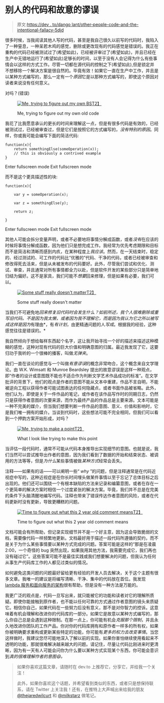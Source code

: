 # 别人的代码和故意的谬误

> 原文:[https://dev . to/dango lant/other-people-code-and-the-intentional-fallacy-5djd](https://dev.to/dangolant/other-peoples-code-and-the-intentional-fallacy-5djd)

很多时候，当我阅读其他人写的代码，甚至是我自己很久以前写的代码时，我陷入了一种窒息，一种呆若木鸡的感觉，删除或更改现有的代码感觉是错误的。我正在重构的代码已经被测试过了(希望如此)，已经被评审过了(希望如此)，并且已经在生产中无错地运行了(希望如此)足够长的时间，以至于没有人会记得为什么有些事情会以这样的方式工作。尽管一切都在源代码的控制之下(希望如此),但是锁定并不想移除一个解决方案是很自然的。毕竟有效！如果它一直在生产中工作，并且是以某种方式编写的，那么一定有一个*原因*它是以那种方式编写的，即使这个原因对读者来说没有任何意义。

对吗？(错误)

<figure>

[![Me, trying to figure out my own BS](../Images/3e1dfc26083173cd5df37fa038cf7711.png)T2】](https://res.cloudinary.com/practicaldev/image/fetch/s--UvI9CIkd--/c_limit%2Cf_auto%2Cfl_progressive%2Cq_66%2Cw_880/http://i.giphy.com/Cxj3KTY05FHQQ.gif)

<figcaption>Me, trying to figure out my own old code</figcaption>

</figure>

我花了比我愿意承认的更长的时间来理解这一点，但是有很多代码是有效的，已经被测试过，已经被审查过，但是它们是按照它的方式编写的，*没有特别的原因*。同样，你或我可能会编写下面的简洁代码:

```
function(x){
    return somethingElse(someOperation(x));
    // this is obviously a contrived example
} 
```

Enter fullscreen mode Exit fullscreen mode

而不是这个更具描述性的块:

```
function(x){

    var y = someOperation(x);

    var z = somethingElse(y);

    return z;

} 
```

Enter fullscreen mode Exit fullscreen mode

其他人可能会拆分变量声明，或者不必要地将事情分解成函数，或者*没有*在应该的时候将事情分解成函数，因为他们只是想完成工作。我经常为优先考虑期限和目标而不是简洁和清晰而感到内疚，在某种程度上*我应该*。然而，在一天结束时，稳定的、经过测试的、可工作的代码比“优雅的”代码、干净的代码，或者已经被审查和修改得死去活来，但是从未被发布的代码要好。此外，尽管我们尝试和优化、测试、审查，并且通常对所有事情都全力以赴，但是软件开发的某些部分只是简单地归结为偏好。这不是家具，我们可能不*想要*回来修理，但是如果有必要，我们可以。

<figure>

[![Some stuff really doesn't matter](../Images/e3097a6032f1ba6e8af18864d369e97f.png)T2】](https://res.cloudinary.com/practicaldev/image/fetch/s--5z3H1gvc--/c_limit%2Cf_auto%2Cfl_progressive%2Cq_auto%2Cw_880/https://static1.squarespace.com/static/52f51a96e4b0ec7646cd474a/5328b57de4b067106916ef7f/56b3bc3b01dbae7de44ff861/1504623390271/starbelly2.jpg%3Fformat%3D500w)

<figcaption>Some stuff really doesn't matter</figcaption>

</figure>

当我们不可避免地*回来修复旧代码时会发生什么？如前所述，我个人很难删除或重写旧代码。不是因为我太懒，或者因为我不理解它，而是因为我认为它之所以被写成这样是因为*有理由*，有*有计划*，由更精通问题的人*写成*。根据我的经验，这种感觉往往是错误的。*

我自然倾向于想给每样东西起个名字，这让我开始寻找一个好的描述来描述这种模糊的感觉，这种对现有代码的巨大价值和明确意图的归属。最近我发现了它，这要归功于我听的一个很棒的播客，叫做*无弹夹*。

我们一直在谈论的感觉与一个叫做*有意谬误*的概念非常吻合，这个概念来自文学理论。由 W.K. Wimsatt 和 Munroe Beardsley 提出的故意谬误是这样一种观点，即“作者的设计或意图既不能也不适合作为判断文学艺术作品成功的标准”。在文学批评的背景下，他们的观点是作者的意图不能从文本中重建，作品不言自明，不能被逆向工程以获得作者可能试图表达的任何隐藏点，或者书面作品被省略。此外，他们认为，即使是关于一件作品的笔记，或作者在该作品写作时的同期日志，仍然只是获得作者意图的次要来源，而作为最终产品的作品总是主要来源。文本可能是一种不完美的媒介，但当我们想要判断一件作品的意图、意义、价值和影响时，它是我们唯一拥有的媒介。当谈到代码时，这些想法可能不完全相同，但我们可以看到一个押韵方案开始形成，对吗？

<figure>

[![Me, trying to make a point](../Images/b7ca86bf053ffaf9531e6edbf0c4035e.png)T2】](https://res.cloudinary.com/practicaldev/image/fetch/s--lDLlWksK--/c_limit%2Cf_auto%2Cfl_progressive%2Cq_66%2Cw_880/https://media1.tenor.com/images/bbe6cd1dd6a8cd80f6776238b2319925/tenor.gif%3Fitemid%3D8620816)

<figcaption>What I look like trying to make this point</figcaption>

</figure>

当评估一段代码时，通常不可能从代码本身推导出实现细节的意图。也就是说，我们当然可以尝试推导出作者的意图，因为我们看到了数据的开始和结束状态、被调用的方法等等，但是*为什么*某些事情被做*某种方式*经常会丢失。

注释——如果有的话——可以阐明一些“ *why* ”的问题，但是注释通常是在代码近视症中写的，这种近视症是在你长时间埋头做某件事情以至于忘记了总体目标之后出现的。他们还可以围绕一个有根本缺陷的方法来记录和编纂意图，或者在存在一个更简单的解决方案时相信一个过度紧张的解决方案。毕竟，我们并不总是在完美的条件下头脑清醒地编写代码。注释也带来了错误传达作者意图的风险，或者在代码更新时没有更新，导致更糟糕的问题。

<figure>

[![Time to figure out what this 2 year old comment means](../Images/4c44fd66d34e9e4b04e4ee05baf4922f.png)T2】](https://res.cloudinary.com/practicaldev/image/fetch/s--opJB0PuW--/c_limit%2Cf_auto%2Cfl_progressive%2Cq_auto%2Cw_880/https://confessionsfromageekmind.files.wordpress.com/2015/02/the-imitation-game.jpg%3Fw%3D730%26h%3D406)

<figcaption>Time to figure out what this 2 year old comment means</figcaption>

</figure>

文档可能会有所帮助，但记录实现细节并不是一个好主意，因为这会导致脆弱的文档，需要像代码一样频繁地更新。文档最好用于描述一段代码所遵循的契约，而不是关于为什么某些事情要以某种方式完成的问题。答案可能是这样的“那是在凌晨 2:00，一个奇怪的 bug 突然出现，如果我用其他方法，我需要完成它，我们再也没有碰过它”。这些答案可能不是最佳实践或我们想要解决的问题，但我认为任何从事生产代码库工作的人都见过类似的情况。

如何避免这类问题的问题最好留给更有经验的开发人员去解决，关于这个主题有很多文章。我唯一的建议是将编写清晰、干净、集中的代码放在首位。我发现 [lambda 服务和面向服务的架构](https://dev.to/dangolant/creating-serverless-functions-with-python-and-aws-lambda-dli)很有帮助，但是没有一种方法是万能的。

我更广泛的观点是，代码一旦写出来，就只能被它的功能和读者对它的理解所质疑。即使你能接触到原作者，也不能以任何可靠的方式通过作者意图的镜头来质疑它。相信你自己，如果代码在一些努力后没有意义，那不是对你智力的控诉。这意味着有机会理解和改进你的代码库的一部分。如果它是故意以某种方式编写的，那么你自己总是会遇到这种限制。在那一点上，你可能有机会*克服那个限制*，并且永久地改进你团队的工作产品。你对你的代码库拥有和原作者一样多的所有权，如果你被明确要求重构或更新某些特定的功能，你可能有*更多的权力去改变事情*。当您这样做时，我建议您尽可能地深入了解以前的实现。如果你害怕继续使用看起来不透明的功能，那就很难解决越来越大的问题。请记住，尽量让代码比刚进来时更清晰，因为有一天有人可能会问你为什么要以某种方式实现某个东西，你可能会意识到*真的很难理解作者的意图😄。*

> 如果你喜欢这篇文章，请随时在 dev.to 上推荐它，分享它，并给我一个关注！
> 
> 此外，如果你喜欢这个话题，并希望看到类似的东西，或者只是想保持联系，请在 Twitter 上关注我！还有，在推特上大声喊出来给我的朋友 [@thejaredwilcurt](https://dev.to/thejaredwilcurt) 和 [@milkstarz](https://dev.to/milkstarz) 做笔记。